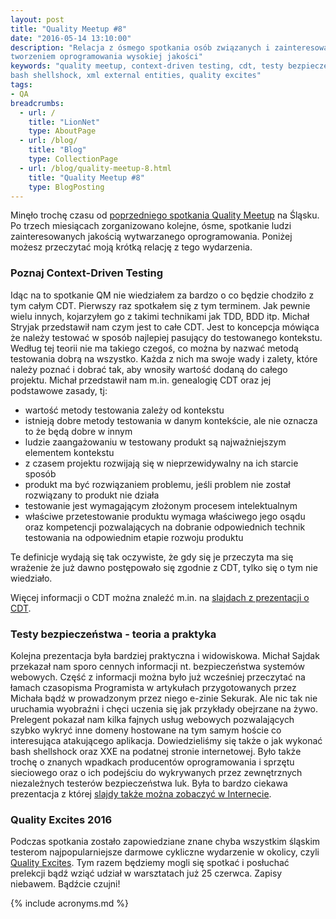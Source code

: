 ```yaml
---
layout: post
title: "Quality Meetup #8"
date: "2016-05-14 13:10:00"
description: "Relacja z ósmego spotkania osób związanych i zainteresowanych 
tworzeniem oprogramowania wysokiej jakości"
keywords: "quality meetup, context-driven testing, cdt, testy bezpieczeństwa,
bash shellshock, xml external entities, quality excites"
tags:
- QA
breadcrumbs:
  - url: /
    title: "LionNet"
    type: AboutPage
  - url: /blog/
    title: "Blog"
    type: CollectionPage
  - url: /blog/quality-meetup-8.html
    title: "Quality Meetup #8"
    type: BlogPosting
---
```


Minęło trochę czasu od [poprzedniego spotkania Quality Meetup][1] na Śląsku. 
Po trzech miesiącach zorganizowano kolejne, ósme, spotkanie ludzi zainteresowanych
jakością wytwarzanego oprogramowania. Poniżej możesz przeczytać moją krótką relację
z tego wydarzenia.

### Poznaj Context-Driven Testing

Idąc na to spotkanie QM nie wiedziałem za bardzo o co będzie chodziło z tym całym
CDT. Pierwszy raz spotkałem się z tym terminem. Jak pewnie wielu innych, kojarzyłem
go z takimi technikami jak TDD, BDD itp. Michał Stryjak przedstawił nam czym jest
to całe CDT. Jest to koncepcja mówiąca że należy testować w sposób najlepiej
pasujący do testowanego kontekstu. Według tej teorii nie ma takiego czegoś, co 
można by nazwać metodą testowania dobrą na wszystko. Każda  z nich ma swoje wady i
zalety, które należy poznać i dobrać tak, aby wnosiły wartość dodaną do całego
projektu. Michał przedstawił nam m.in. genealogię CDT oraz jej podstawowe zasady, 
tj:

 * wartość metody testowania zależy od kontekstu
 * istnieją dobre metody testowania w danym kontekście, ale nie oznacza to że
będą dobre w innym
 * ludzie zaangażowaniu w testowany produkt są najważniejszym elementem kontekstu
 * z czasem projektu rozwijają się w nieprzewidywalny na ich starcie sposób
 * produkt ma być rozwiązaniem problemu, jeśli problem nie został rozwiązany to
produkt nie działa
 * testowanie jest wymagającym złożonym procesem intelektualnym
 * właściwe przetestowanie produktu wymaga właściwego jego osądu oraz kompetencji
pozwalających na dobranie odpowiednich technik testowania na odpowiednim etapie 
rozwoju produktu

Te definicje wydają się tak oczywiste, że gdy się je przeczyta ma się wrażenie że
już dawno postępowało się zgodnie z CDT, tylko się o tym nie wiedziało.

Więcej informacji o CDT można znaleźć m.in. na [slajdach z prezentacji o CDT][2].

### Testy bezpieczeństwa - teoria a praktyka

Kolejna prezentacja była bardziej praktyczna i widowiskowa. Michał Sajdak przekazał
nam sporo cennych informacji nt. bezpieczeństwa systemów webowych. Część z 
informacji można było już wcześniej przeczytać na łamach czasopisma Programista
w artykułach przygotowanych przez Michała bądź w prowadzonym przez niego e-zinie
Sekurak. Ale nic tak nie uruchamia wyobraźni i chęci uczenia się jak przykłady
obejrzane na żywo. Prelegent pokazał nam kilka fajnych usług webowych pozwalających
szybko wykryć inne domeny hostowane na tym samym hoście co interesująca atakującego
aplikacja. Dowiedzieliśmy się także o jak wykonać bash shellshock oraz XXE na 
podatnej stronie internetowej. Było także trochę o znanych wpadkach producentów
oprogramowania i sprzętu sieciowego oraz o ich podejściu do wykrywanych przez
zewnętrznych niezależnych testerów bezpieczeństwa luk. Była to bardzo ciekawa 
prezentacja z której [slajdy także można zobaczyć w Internecie][3].

### Quality Excites 2016

Podczas spotkania zostało zapowiedziane znane chyba wszystkim śląskim testerom
najpopularniejsze darmowe cykliczne wydarzenie w okolicy, czyli [Quality Excites][4].
Tym razem będziemy mogli się spotkać i posłuchać prelekcji bądź wziąć udział w
warsztatach już 25 czerwca. Zapisy niebawem. Bądźcie czujni!

[1]: {{site.url}}/2016/02/13/quality-meetup-7.html
[2]: http://www.slideshare.net/FutureProcessing/micha-stryjak-poznaj-contextdriven-testing
[3]: http://www.slideshare.net/FutureProcessing/micha-sajdak-testy-bezpieczestwa-teoria-a-praktyka
[4]: https://qualityexcites.pl/

{% include acronyms.md %}
